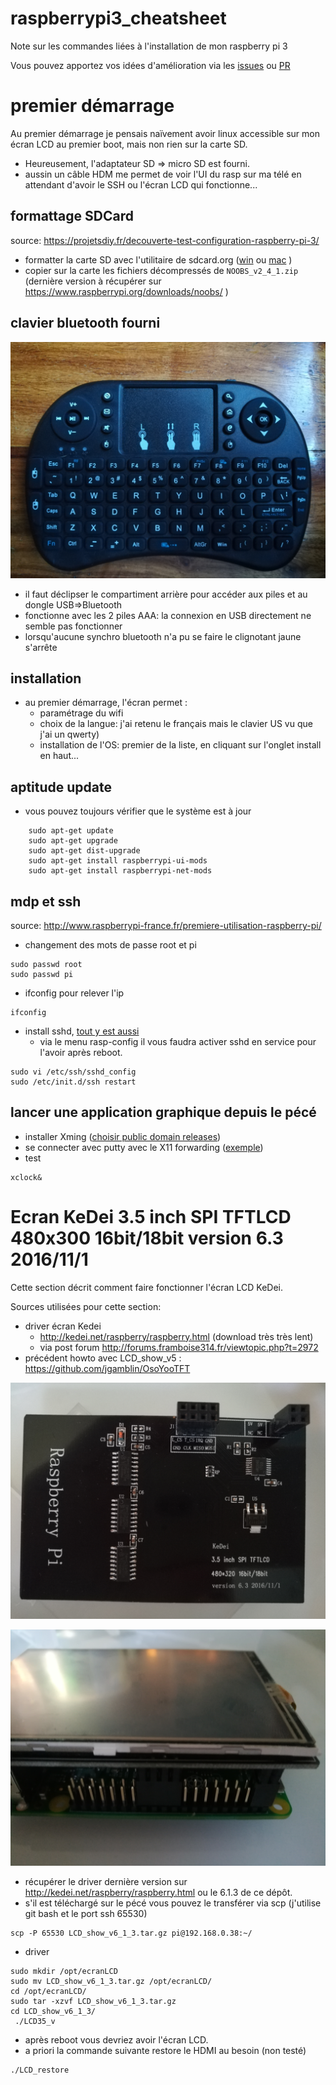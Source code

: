 # raspberrypi3_cheatsheet
Note sur les commandes liées à l'installation de mon raspberry pi 3

Vous pouvez apportez vos idées d'amélioration via les [issues](https://github.com/boly38/raspberrypi3_cheatsheet/issues) ou [PR](https://github.com/boly38/raspberrypi3_cheatsheet/pulls)



# premier démarrage

Au premier démarrage je pensais naïvement avoir linux accessible sur mon écran LCD au premier boot, mais non rien sur la carte SD.
* Heureusement, l'adaptateur SD => micro SD est fourni.
* aussin un câble HDM me permet de voir l'UI du rasp sur ma télé en attendant d'avoir le SSH ou l'écran LCD qui fonctionne...


## formattage SDCard

source: https://projetsdiy.fr/decouverte-test-configuration-raspberry-pi-3/
* formatter la carte SD avec l'utilitaire de sdcard.org ([win](https://www.sdcard.org/downloads/formatter_4/eula_windows/index.html) ou [mac](https://www.sdcard.org/downloads/formatter_4/eula_mac/index.html) )
* copier sur la carte les fichiers décompressés de `NOOBS_v2_4_1.zip` (dernière version à récupérer sur https://www.raspberrypi.org/downloads/noobs/ )

## clavier bluetooth fourni
![Clavier bluetooth](https://raw.githubusercontent.com/boly38/raspberrypi3_cheatsheet/master/IMG_20170625_205327.jpg "Clavier bluetooth")

* il faut déclipser le compartiment arrière pour accéder aux piles et au dongle USB=>Bluetooth
* fonctionne avec les 2 piles AAA: la connexion en USB directement ne semble pas fonctionner
* lorsqu'aucune synchro bluetooth n'a pu se faire le clignotant jaune s'arrête

## installation
* au premier démarrage, l'écran permet :
   * paramétrage du wifi
   * choix de la langue: j'ai retenu le français mais le clavier US vu que j'ai un qwerty)
   * installation de l'OS: premier de la liste, en cliquant sur l'onglet install en haut...

## aptitude update

* vous pouvez toujours vérifier que le système est à jour
```
    sudo apt-get update
    sudo apt-get upgrade
    sudo apt-get dist-upgrade
    sudo apt-get install raspberrypi-ui-mods
    sudo apt-get install raspberrypi-net-mods
```

## mdp et ssh

source: http://www.raspberrypi-france.fr/premiere-utilisation-raspberry-pi/
* changement des mots de passe root et pi
```
sudo passwd root
sudo passwd pi
```
* ifconfig pour relever l'ip
```
ifconfig
```
* install sshd, [tout y est aussi](http://www.raspberrypi-france.fr/premiere-utilisation-raspberry-pi/#Parametrage-de-la-connexion-SSH)
    * via le menu rasp-config il vous faudra activer sshd en service pour l'avoir après reboot.
```
sudo vi /etc/ssh/sshd_config
sudo /etc/init.d/ssh restart
```


## lancer une application graphique depuis le pécé
* installer Xming ([choisir public domain releases](http://www.straightrunning.com/XmingNotes/))
* se connecter avec putty avec le X11 forwarding ([exemple](http://jmdefais.pagesperso-orange.fr/techn_jm/robot/robot_pi/putty.htm))
* test
```
xclock&
```


# Ecran KeDei 3.5 inch SPI TFTLCD 480x300 16bit/18bit version 6.3 2016/11/1

Cette section décrit comment faire fonctionner l'écran LCD KeDei.


Sources utilisées pour cette section:
* driver écran Kedei
   * http://kedei.net/raspberry/raspberry.html (download très très lent)
   * via post forum http://forums.framboise314.fr/viewtopic.php?t=2972
* précédent howto avec LCD_show_v5 : https://github.com/jgamblin/OsoYooTFT 


![arrière écran KeDei](https://raw.githubusercontent.com/boly38/raspberrypi3_cheatsheet/master/IMG_20170625_193519.jpg "arrière écran KeDei")

![plug écran KeDei](https://raw.githubusercontent.com/boly38/raspberrypi3_cheatsheet/master/IMG_20170625_193544.jpg "plug écran KeDei")

* récupérer le driver dernière version sur http://kedei.net/raspberry/raspberry.html ou le 6.1.3 de ce dépôt.
* s'il est téléchargé sur le pécé vous pouvez le transférer via scp (j'utilise git bash et le port ssh 65530)
```
scp -P 65530 LCD_show_v6_1_3.tar.gz pi@192.168.0.38:~/
``` 

* driver
```
sudo mkdir /opt/ecranLCD
sudo mv LCD_show_v6_1_3.tar.gz /opt/ecranLCD/
cd /opt/ecranLCD/
sudo tar -xzvf LCD_show_v6_1_3.tar.gz
cd LCD_show_v6_1_3/
 ./LCD35_v
```
* après reboot vous devriez avoir l'écran LCD.
* a priori la commande suivante restore le HDMI au besoin (non testé)
```
./LCD_restore
```


